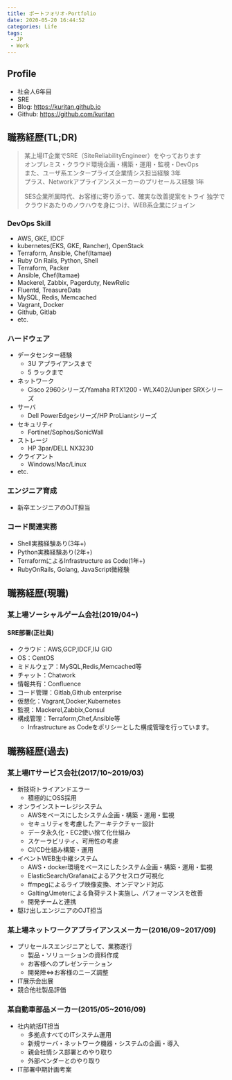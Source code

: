 ```yaml
---
title: ポートフォリオ-Portfolio
date: 2020-05-20 16:44:52
categories: Life
tags:  
 - JP
 - Work
---
```

## Profile
- 社会人6年目
- SRE
- Blog: https://kuritan.github.io
- Github: https://github.com/kuritan
<!--more-->

## 職務経歴(TL;DR)
>某上場IT企業でSRE（SiteReliabilityEngineer）をやっております  
>オンプレミス・クラウド環境企画・構築・運用・監視・DevOps  
>また、ユーザ系エンタープライズ企業情シス担当経験 3年  
>プラス、Networkアプライアンスメーカーのプリセールス経験 1年
>
>SES企業所属時代、お客様に寄り添って、確実な改善提案をトライ
>独学でクラウドあたりのノウハウを身につけ、WEB系企業にジョイン

### DevOps Skill
- AWS, GKE, IDCF
- kubernetes(EKS, GKE, Rancher), OpenStack
- Terraform, Ansible, Chef(Itamae)
- Ruby On Rails, Python, Shell
- Terraform, Packer
- Ansible, Chef(Itamae)
- Mackerel, Zabbix, Pagerduty, NewRelic
- Fluentd, TreasureData
- MySQL, Redis, Memcached
- Vagrant, Docker
- Github, Gitlab
- etc.

### ハードウェア
- データセンター経験
  - 3U アプライアンスまで
  - 5 ラックまで
- ネットワーク
  - Cisco 2960シリーズ/Yamaha RTX1200・WLX402/Juniper SRXシリーズ
- サーバ
  - Dell PowerEdgeシリーズ/HP ProLiantシリーズ
- セキュリティ
  - Fortinet/Sophos/SonicWall
- ストレージ
  - HP 3par/DELL NX3230
- クライアント
  - Windows/Mac/Linux
- etc.

### エンジニア育成
- 新卒エンジニアのOJT担当

### コード関連実務
- Shell実務経験あり(3年+)
- Python実務経験あり(2年+)
- TerraformによるInfrastructure as Code(1年+)
- RubyOnRails, Golang, JavaScript微経験

## 職務経歴(現職)
### 某上場ソーシャルゲーム会社(2019/04~)
#### SRE部署(正社員)
- クラウド：AWS,GCP,IDCF,IIJ GIO
- OS：CentOS
- ミドルウェア：MySQL,Redis,Memcached等
- チャット：Chatwork
- 情報共有：Confluence
- コード管理：Gitlab,Github enterprise
- 仮想化：Vagrant,Docker,Kubernetes
- 監視：Mackerel,Zabbix,Consul
- 構成管理：Terraform,Chef,Ansible等
  - Infrastructure as Codeをポリシーとした構成管理を行っています。

## 職務経歴(過去)
### 某上場ITサービス会社(2017/10~2019/03)
- 新技術トライアンドエラー
  - 積極的にOSS採用
- オンラインストーレジシステム
  - AWSをベースにしたシステム企画・構築・運用・監視
  - セキュリティを考慮したアーキテクチャー設計
  - データ永久化・EC2使い捨て化仕組み
  - スケーラビリティ、可用性の考慮
  - CI/CD仕組み構築・運用
- イベントWEB生中継システム
  - AWS・docker環境をベースにしたシステム企画・構築・運用・監視
  - ElasticSearch/Grafanaによるアクセスログ可視化
  - ffmpegによるライブ映像変換、オンデマンド対応
  - Galting/Jmeterによる負荷テスト実施し、パフォーマンスを改善
  - 開発チームと連携
- 駆け出しエンジニアのOJT担当

### 某上場ネットワークアプライアンスメーカー(2016/09~2017/09)
- プリセールスエンジニアとして、業務遂行
  - 製品・ソリューションの資料作成
  - お客様へのプレゼンテーション
  - 開発陣⇔お客様のニーズ調整
- IT展示会出展
- 競合他社製品評価

### 某自動車部品メーカー(2015/05~2016/09)
- 社内統括IT担当
  - 多拠点すべてのITシステム運用
  - 新規サーバ・ネットワーク機器・システムの企画・導入
  - 親会社情シス部署とのやり取り
  - 外部ベンダーとのやり取り
- IT部署中期計画考案
